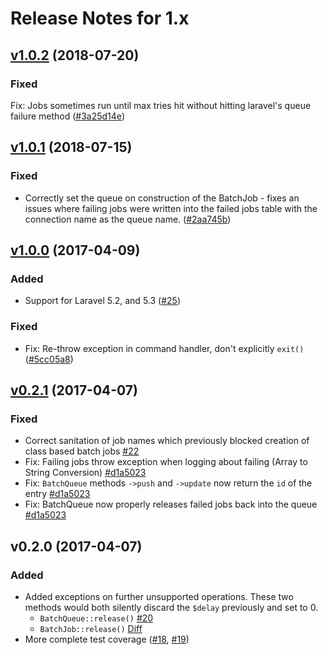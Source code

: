 # Release Notes for 1.x

## [v1.0.2] (2018-07-20)

### Fixed
Fix: Jobs sometimes run until max tries hit without hitting laravel's queue failure method ([#3a25d14e](https://github.com/lukewaite/laravel-queue-aws-batch/commit/3a25d14e7cb3fb6c8d769d92ce0b93d08961ed3d))

## [v1.0.1] (2018-07-15)

### Fixed
* Correctly set the queue on construction of the BatchJob - fixes an issues where
failing jobs were written into the failed jobs table with the connection name as
the queue name. ([#2aa745b](https://github.com/lukewaite/laravel-queue-aws-batch/pull/29))

## [v1.0.0] (2017-04-09)

### Added
* Support for Laravel 5.2, and 5.3 ([#25](https://github.com/lukewaite/laravel-queue-aws-batch/pull/25))

### Fixed
* Fix: Re-throw exception in command handler, don't explicitly `exit()` ([#5cc05a8](https://github.com/lukewaite/laravel-queue-aws-batch/commit/5cc05a88c497ade72b81916a16384bdb69107bd5))

## [v0.2.1] (2017-04-07)

### Fixed
* Correct sanitation of job names which previously blocked creation of class based batch jobs [#22](https://github.com/lukewaite/laravel-queue-aws-batch/pull/22)
* Fix: Failing jobs throw exception when logging about failing (Array to String Conversion) [#d1a5023](https://github.com/lukewaite/laravel-queue-aws-batch/commit/6118f5bdf18935ce346d9628dcd1670f98d8e238)
* Fix: `BatchQueue` methods `->push` and `->update` now return the `id` of the entry [#d1a5023](https://github.com/lukewaite/laravel-queue-aws-batch/commit/6118f5bdf18935ce346d9628dcd1670f98d8e238)
* Fix: BatchQueue now properly releases failed jobs back into the queue [#d1a5023](https://github.com/lukewaite/laravel-queue-aws-batch/commit/6118f5bdf18935ce346d9628dcd1670f98d8e238)

## v0.2.0 (2017-04-07)

### Added
* Added exceptions on further unsupported operations. These two methods would both silently discard the `$delay` previously and set to 0.
  * `BatchQueue::release()` [#20](https://github.com/lukewaite/laravel-queue-aws-batch/pull/20)
  * `BatchJob::release()` [Diff](https://github.com/lukewaite/laravel-queue-aws-batch/pull/19/files#diff-fb4479932d3da5ac0014681d4beba72cR38)
* More complete test coverage ([#18](https://github.com/lukewaite/laravel-queue-aws-batch/pull/18), [#19](https://github.com/lukewaite/laravel-queue-aws-batch/pull/19))

[Unreleased]: https://github.com/lukewaite/laravel-queue-aws-batch/compare/v1.0.2...HEAD
[v1.0.2]: https://github.com/lukewaite/laravel-queue-aws-batch/compare/v1.0.1...v1.0.2
[v1.0.1]: https://github.com/lukewaite/laravel-queue-aws-batch/compare/v1.0.0...v1.0.1
[v1.0.0]: https://github.com/lukewaite/laravel-queue-aws-batch/compare/v0.2.1...v1.0.0
[v0.2.1]: https://github.com/lukewaite/laravel-queue-aws-batch/compare/v0.2.0...v0.2.1